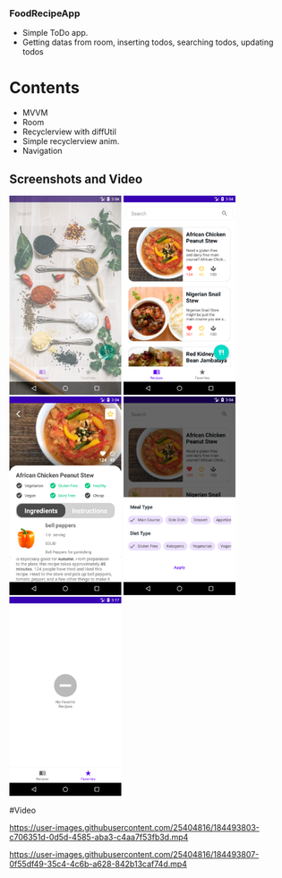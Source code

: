 ### FoodRecipeApp

- Simple ToDo app.
- Getting datas from room, inserting todos, searching todos, updating todos

# Contents
- MVVM
- Room
- Recyclerview with diffUtil
- Simple recyclerview anim.
- Navigation

## Screenshots and Video
<div>
 <img src="https://github.com/tugrulbo/FoodRecipeApp/blob/dev/Screenshot_20220813_150414.png" width="200"/>
<img src="https://github.com/tugrulbo/FoodRecipeApp/blob/dev/Screenshot_20220813_150424.png" width="200"/>
 <img src="https://github.com/tugrulbo/FoodRecipeApp/blob/dev/Screenshot_20220813_150429.png" width="200"/>
  <img src="https://github.com/tugrulbo/FoodRecipeApp/blob/dev/Screenshot_20220813_150459.png" width="200"/>
  <img src="https://github.com/tugrulbo/FoodRecipeApp/blob/dev/Screenshot_20220813_151752.png" width="200"/>
 </div>

#Video 

https://user-images.githubusercontent.com/25404816/184493803-c706351d-0d5d-4585-aba3-c4aa7f53fb3d.mp4

https://user-images.githubusercontent.com/25404816/184493807-0f55df49-35c4-4c6b-a628-842b13caf74d.mp4

